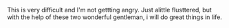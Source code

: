 This is very difficult and I'm not gettting angry. Just alittle flusttered, but with the help of these two wonderful gentleman, i will do great things in life.
